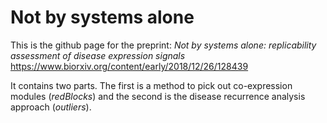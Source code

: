 # Not by systems alone 
This is the github page for the preprint: 
_Not by systems alone: replicability assessment of disease expression signals_
https://www.biorxiv.org/content/early/2018/12/26/128439

It contains two parts. The first is a method to pick out co-expression modules (*redBlocks*) and the second is the disease recurrence analysis approach (*outliers*). 
